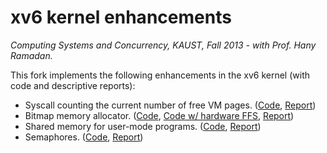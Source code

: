 # xv6 kernel enhancements
*Computing Systems and Concurrency, KAUST, Fall 2013 - with Prof. Hany Ramadan.*

This fork implements the following enhancements in the xv6 kernel (with code and descriptive reports):

   * Syscall counting the current number of free VM pages. ([Code](https://github.com/emaadmanzoor/xv6/tree/used-pages-syscall),
                                                            [Report](www.eyeshalfclosed.com/docs/CS240_Assignment_1.pdf))
   * Bitmap memory allocator. ([Code](https://github.com/emaadmanzoor/xv6/tree/free-memory-bitmap),
                               [Code w/ hardware FFS](https://github.com/emaadmanzoor/xv6/tree/hardware-ffs),
                               [Report](www.eyeshalfclosed.com/docs/CS240_Assignment_2.pdf))
   * Shared memory for user-mode programs. ([Code](https://github.com/emaadmanzoor/xv6/tree/shared-memory),
                                            [Report](www.eyeshalfclosed.com/docs/CS240_Assignment_3.pdf))
   * Semaphores. ([Code](https://github.com/emaadmanzoor/xv6/tree/semaphores),
                  [Report](www.eyeshalfclosed.com/docs/CS240_Assignment_4.pdf))
